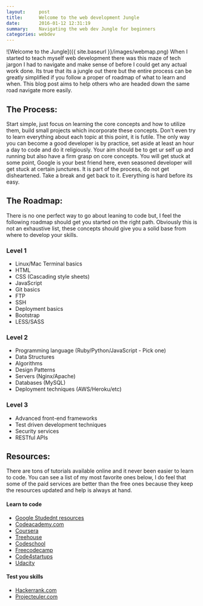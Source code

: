 ```yaml
---
layout:     post
title:      Welcome to the web development Jungle
date:       2016-01-12 12:31:19
summary:    Navigating the web dev Jungle for beginners
categories: webdev
---
```



![Welcome to the Jungle]({{ site.baseurl }}/images/webmap.png)
When I started to teach myself web development there was this maze of tech jargon I had to navigate and make sense of before I could get any actual work done. Its true that its a jungle out there but the entire process can be greatly simplified if you follow a proper of roadmap of what to learn and when. This blog post aims to help others who are headed down the same road navigate more easily.

## The Process:
Start simple, just focus on learning the core concepts and how to utilize them, build small projects which incorporate these concepts. Don't even try to learn everything about each topic at this point, it is futile. The only way you can become a good developer is by practice, set aside at least an hour a day to code and do it religiously. Your aim should be to get ur self up and running but also have a firm grasp on core concepts. You will get stuck at some point, Google is your best friend here, even seasoned developer will get stuck at certain junctures. It is part of the process, do not get disheartened. Take a break and get back to it. Everything is hard before its easy.

## The Roadmap:
There is no one perfect way to go about leaning to code but, I feel the following roadmap should get you started on the right path. Obviously this is not an exhaustive list, these concepts should give you a solid base from where to develop your skills.

### Level 1
* Linux/Mac Terminal basics
* HTML
* CSS (Cascading style sheets)
* JavaScript
* Git basics
* FTP
* SSH
* Deployment basics
* Bootstrap
* LESS/SASS

### Level 2
* Programming language (Ruby/Python/JavaScript - Pick one)
* Data Structures
* Algorithms
* Design Patterns
* Servers (Nginx/Apache)
* Databases (MySQL)
* Deployment techniques (AWS/Heroku/etc)

### Level 3
* Advanced front-end frameworks
* Test driven development techniques
* Security services
* RESTful APIs


## Resources:
There are tons of tutorials available online and it never been easier to learn to code. You can see a list of my most favorite ones below, I do feel that some of the  paid services are better than the free ones because they keep the resources updated and help is always at hand.

#### Learn to code
* [Google Studednt resources](https://www.google.com/about/careers/students/guide-to-technical-development.html)
* [Codeacademy.com](https://www.codeacademy.com)
* [Coursera](https://www.coursera.com)
* [Treehouse](https://www.Treehouse.com)
* [Codeschool](https://www.Codeschool.com)
* [Freecodecamp](https://www.Freecodecamp.com)
* [Code4startups](https://www.Code4startups.com)
* [Udacity](https://www.Udacity.com)

#### Test you skills
* [Hackerrank.com](https://www.hackerrank.com)
* [Projecteuler.com](http://projecteuler.net/problems)
